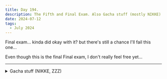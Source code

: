 ```yaml
---
title: Day 194.
description: The Fifth and Final Exam. Also Gacha stuff (mostly NIKKE)
date: 2024-07-12
tags: 
  - July 2024
---
```


Final exam... kinda did okay with it? but there's still a chance I'll fail this one...

Even though this is the final Final exam, I don't really feel free yet...

-----

<details>
<summary>Gacha stuff (NIKKE, ZZZ)</summary>

NIKKE's *Beauty Full Shot* is from the outside, an obvious summer waifu bait story where they forced two characters that were known for their criminal activity to perform as a swimsuit model, but as I go through the story itself, I find myself enjoying the interactions that this combination bring, since they're not the only two that came with us. 

A whole entourage of people, including our regular team, the Counters, wearing their own swimsuit (they're the past characters that got their own swimsuit alters). A doctor that does not open her eyes (that also has her own swimsuit alter). A rehabilitated criminal wearing specialized handcuffs that can best be described as a not-green she-hulk (she got her own swimsuit skin). This criminal's bodyguard (she also got her own swimsuit skin). And a pair of criminal that just sneaked in to be with them at this point (honestly, why is Viper and Jackal with them again?).

The whole thing shouldn't work. It really shouldn't. But I find myself captivated as they all started loosening up and have fun, vibing the summer vibes. I'm kinda speechless, the last time a summer event got me this invested was 'Ideal City' on Arknights. This evoke similar feeling... and also Gavial alter is as sexy as Sakura alter, that's for sure-

Anyway, the story really focuses on the pairing of us self-insert MC and Sakura... and oh boy, they do not hold back, some of these scenes got me *blushing* real hard. Like... my god, this character supposedly has many partners in the Ark where he belong, don't get me start hoping that he can be with Sakura as the endgame reeeee

-----

In Zenless Zone Zero today, I meet the record store owner and folded.

<a href="https://imgur.com/5xBtPme"><img src="https://i.imgur.com/5xBtPme.png" title="source: imgur.com" width="500px" alt="Record Store Lady"/></a>

</details>